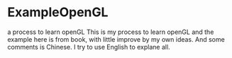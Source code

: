 ExampleOpenGL
=============

a process to learn openGL
This is my process to learn openGL and the example here is from book, with little improve by my own ideas.
And some comments is Chinese. I try to use English to explane all.
